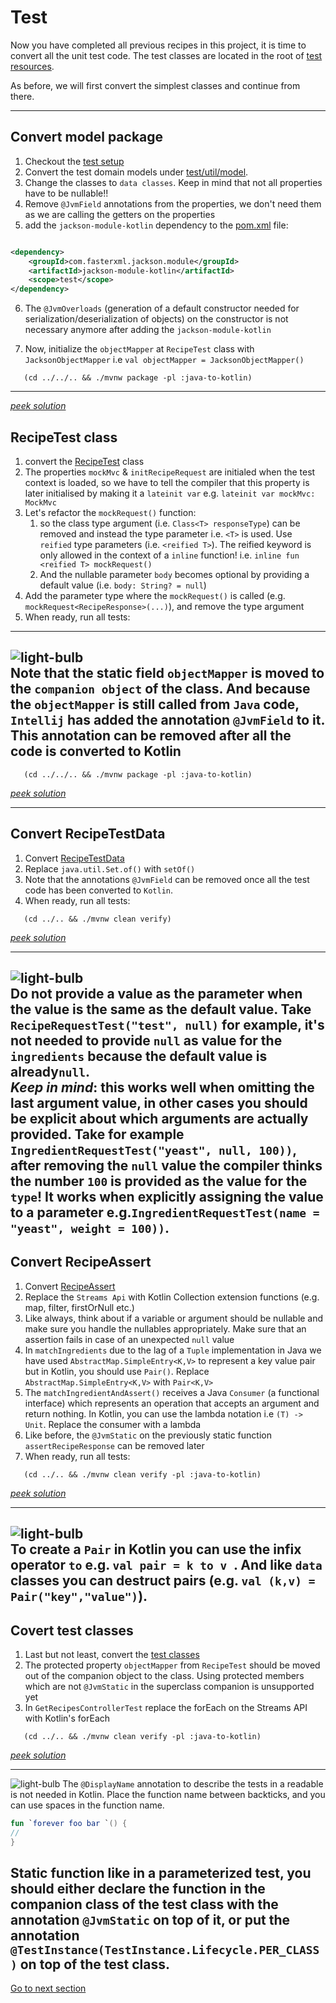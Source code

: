 # Test

Now you have completed all previous recipes in this project, it is time to convert all the unit test code.
The test classes are located in the root
of [test resources](../../../java-to-kotlin/src/test/java/nl/rabobank/kotlinmovement/recipes).

As before, we will first convert the simplest classes and continue from there.

---

## Convert model package

1) Checkout the [test setup](TestSetup.MD)
2) Convert the test domain models
   under [test/util/model](../../../java-to-kotlin/src/test/java/nl/rabobank/kotlinmovement/recipes/test/util/model).
3) Change the classes to `data classes`. Keep in mind that not all properties have to be nullable!!
4) Remove `@JvmField` annotations from the properties, we don't need them as we are calling the getters on the
   properties
5) add the `jackson-module-kotlin` dependency to the [pom.xml](../../../java-to-kotlin/pom.xml) file:

````xml

<dependency>
    <groupId>com.fasterxml.jackson.module</groupId>
    <artifactId>jackson-module-kotlin</artifactId>
    <scope>test</scope>
</dependency>
````

6) The `@JvmOverloads` (generation of a default constructor needed for serialization/deserialization of objects) on the constructor is not
   necessary anymore after adding the `jackson-module-kotlin`

7) Now, initialize the `objectMapper` at `RecipeTest` class with `JacksonObjectMapper` i.e `val objectMapper =
   JacksonObjectMapper()`

```shell
   (cd ../../.. && ./mvnw package -pl :java-to-kotlin)
```

---

[*peek solution*](../../../java-to-kotlin-complete/src/test/kotlin/nl/rabobank/kotlinmovement/recipes/test/util/model)

## RecipeTest class

1) convert
   the [RecipeTest](../../../java-to-kotlin/src/test/java/nl/rabobank/kotlinmovement/recipes/test/util/RecipeTest.java)
   class
2) The properties `mockMvc` & `initRecipeRequest` are initialed when the test context is loaded, so we have to tell the compiler that this
   property is later initialised by making it a `lateinit var` e.g. `lateinit var mockMvc: MockMvc`
3) Let's refactor the `mockRequest()` function:
    1) so the class type argument (i.e. `Class<T> responseType`) can be removed and instead the
       type parameter i.e. `<T>` is used. Use `reified` type parameters (i.e. `<reified T>`). The
       reified keyword is only allowed in the context of a `inline` function! i.e. `inline fun <reified T> mockRequest()`
    2) And the nullable parameter `body` becomes optional by providing a default value (i.e. `body: String? = null`)
4) Add the parameter type where the `mockRequest()` is called (e.g. `mockRequest<RecipeResponse>(...)`), and remove the type argument
5) When ready, run all tests:

---
![light-bulb](../../sources/png/light-bulb-xs.png)  
Note that the static field `objectMapper` is moved to the `companion object` of the class. And because
the `objectMapper` is still called
from `Java` code, `Intellij` has added the annotation `@JvmField` to it. This annotation can be removed after all the
code is converted to Kotlin
---

```shell
   (cd ../../.. && ./mvnw package -pl :java-to-kotlin)
```

[*peek solution*](../../../java-to-kotlin-complete/src/test/kotlin/nl/rabobank/kotlinmovement/recipes/test/util/RecipeTest.kt)

---

## Convert RecipeTestData

1) Convert [RecipeTestData](../../../java-to-kotlin/src/test/java/nl/rabobank/kotlinmovement/recipes/test/util/RecipeTestData.java)
2) Replace `java.util.Set.of()` with `setOf()`
3) Note that the annotations `@JvmField` can be removed once all the test code has been converted to `Kotlin`.
4) When ready, run all tests:

```shell
   (cd ../.. && ./mvnw clean verify)
```

[*peek
solution*](../../../java-to-kotlin-complete/src/test/kotlin/nl/rabobank/kotlinmovement/recipes/test/util/RecipeTestData.kt)

--- 
![light-bulb](../../sources/png/light-bulb-xs.png)  
Do not provide a value as the parameter when the value is the same as the default value.
Take `RecipeRequestTest("test", null)` for example, it's not needed to provide `null` as value for the `ingredients`
because the default
value is already`null`.  
*Keep in mind*: this works well when omitting the last argument value, in other cases
you should be explicit about which arguments are actually provided.
Take for example `IngredientRequestTest("yeast", null, 100))`, after removing the `null` value the compiler thinks the
number `100` is provided as the value for the `type`! It works when explicitly assigning the value to a parameter
e.g.`IngredientRequestTest(name = "yeast", weight = 100))`.
---

## Convert RecipeAssert

1) Convert [RecipeAssert](../../../java-to-kotlin/src/test/java/nl/rabobank/kotlinmovement/recipes/test/util/RecipeAssert.java)
2) Replace the `Streams Api` with Kotlin Collection extension functions (e.g. map, filter, firstOrNull etc.)
3) Like always, think about if a variable or argument should be nullable and make sure you handle the nullables
   appropriately. Make sure that an assertion fails in case of an unexpected `null` value
4) In `matchIngredients` due to the lag of a `Tuple` implementation in Java we have used `AbstractMap.SimpleEntry<K,V>`
   to represent a key value pair but in Kotlin, you should use `Pair()`. Replace `AbstractMap.SimpleEntry<K,V>`
   with `Pair<K,V>`
5) The `matchIngredientAndAssert()` receives a Java `Consumer` (a functional interface) which represents an operation
   that accepts an argument
   and return nothing. In Kotlin, you can use the lambda notation i.e `(T) -> Unit`. Replace the consumer with a lambda
6) Like before, the `@JvmStatic` on the previously static function `assertRecipeResponse` can be removed later
7) When ready, run all tests:

```shell
   (cd ../.. && ./mvnw clean verify -pl :java-to-kotlin)
```

[*peek solution*](../../../java-to-kotlin-complete/src/test/kotlin/nl/rabobank/kotlinmovement/recipes/test/util/RecipeAssert.kt)


--- 
![light-bulb](../../sources/png/light-bulb-xs.png)  
To create a `Pair` in Kotlin you can use the infix operator `to` e.g. `val pair = k to v `.
And like `data` classes you can destruct pairs (e.g. `val (k,v) = Pair("key","value")`).
---

## Covert test classes

1) Last but not least, convert the
   [test classes](../../../java-to-kotlin/src/test/java/nl/rabobank/kotlinmovement/recipes)
2) The protected property `objectMapper` from `RecipeTest` should be moved out of the companion object to the
   class. Using protected members which are not `@JvmStatic` in the superclass companion is unsupported yet
3) In `GetRecipesControllerTest` replace the forEach on the Streams API with Kotlin's forEach

```shell
   (cd ../.. && ./mvnw clean verify -pl :java-to-kotlin)
```

[*peek solution*](../../../java-to-kotlin-complete/src/test/kotlin/nl/rabobank/kotlinmovement/recipes)

---
![light-bulb](../../sources/png/light-bulb-xs.png)
The `@DisplayName` annotation to describe the tests in a readable is not needed in Kotlin.
Place the function name between backticks, and you can use spaces in the function name.

```Kotlin
fun `forever foo bar `() {
//
}
```

Static function like in a parameterized test,
you should either declare the function in the companion class of the test class with the annotation `@JvmStatic` on top
of it, or
put the annotation `@TestInstance(TestInstance.Lifecycle.PER_CLASS)` on top of the test class.
---

[Go to next section](../8-clean-up/Recipe.md)
